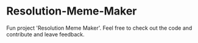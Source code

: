 # Resolution-Meme-Maker
Fun project 'Resolution Meme Maker'. Feel free to check out the code and contribute and leave feedback.
